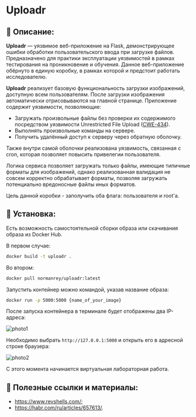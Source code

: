 # Uploadr
## 📄 Описание:

**Uploadr** — уязвимое веб-приложение на Flask, демонстрирующее ошибки обработки пользовательского ввода при загрузке файлов. Предназначено для практики эксплуатации уязвимостей в рамках тестирования на проникновение и обучения. Данное веб-приложение обёрнуто в единую коробку, в рамках которой и предстоит работать исследователю.

**Uploadr** реализует базовую функциональность загрузки изображений, доступную всем пользователям. После загрузки изображения автоматически отрисовываются на главной странице. Приложение содержит уязвимости, позволяющие:
- Загружать произвольные файлы без проверки их содержимого посредством уязвимости Unrestricted File Upload ([CWE-434](https://cwe.mitre.org/data/definitions/434.html)).
- Выполнять произвольные команды на сервере.
- Получить удалённый доступ к серверу через обратную оболочку.

Также внутри самой оболочки реализована уязвимость, связанная с cron, которая позволяет повысить привелегии пользователя.

Логика сервиса позволяет загружать только файлы, имеющие типичные форматы для изображений, однако реализованная валидация не совсем корректно обрабатывает форматы, позволяя загружать потенциально вредоносные файлы иных форматов.

Цель данной коробки - заполучить оба флага: пользователя и root'а.

## 🚀 Установка:
Есть возможность самостоятельной сборки образа или скачивания образа из Docker Hub.

В первом случае:
```bash
docker build -t uploadr .
```
Во втором:
```bash
docker pull normanrey/uploadr:latest
```
Запустить контейнер можно командой, указав название образа:
```bash
docker run -p 5000:5000 {name_of_your_image}
```
После запуска контейнера в терминале будет отображены два IP-адреса:

![photo1](https://i.postimg.cc/fT9WZk4B/image.png)

Необходимо выбрать `http://127.0.0.1:5000` и открыть его в адресной строке браузера:

![photo2](https://i.postimg.cc/R0nLLc2w/image.png)

С этого момента начинается виртуальная лабораторная работа.

## 🔗 Полезные ссылки и материалы:
- https://www.revshells.com/;
- https://habr.com/ru/articles/657613/.
